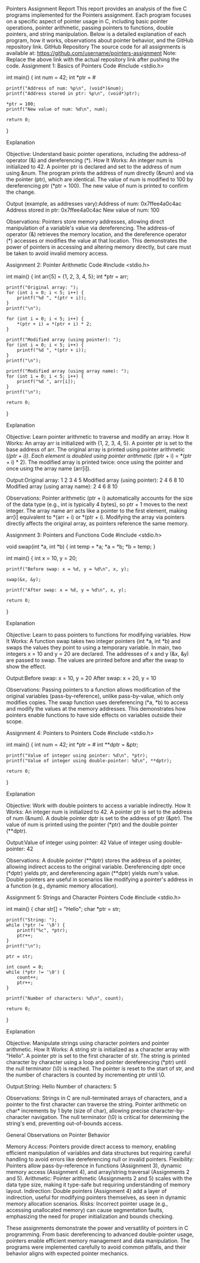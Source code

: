 Pointers Assignment Report
   This report provides an analysis of the five C programs implemented for the Pointers assignment. Each program focuses on a specific aspect of pointer usage in C, including basic pointer operations, pointer arithmetic, passing pointers to functions, double pointers, and string manipulation. Below is a detailed explanation of each program, how it works, observations about pointer behavior, and the GitHub repository link.
GitHub Repository
   The source code for all assignments is available at: https://github.com/username/pointers-assignment   Note: Replace the above link with the actual repository link after pushing the code.
Assignment 1: Basics of Pointers
Code
#include <stdio.h>

int main() {
    int num = 42;
    int *ptr = &num;
    
    printf("Address of num: %p\n", (void*)&num);
    printf("Address stored in ptr: %p\n", (void*)ptr);
    
    *ptr = 100;
    printf("New value of num: %d\n", num);
    
    return 0;
}

Explanation

Objective: Understand basic pointer operations, including the address-of operator (&) and dereferencing (*).
How It Works:
An integer num is initialized to 42.
A pointer ptr is declared and set to the address of num using &num.
The program prints the address of num directly (&num) and via the pointer (ptr), which are identical.
The value of num is modified to 100 by dereferencing ptr (*ptr = 100).
The new value of num is printed to confirm the change.


Output (example, as addresses vary):Address of num: 0x7ffee4a0c4ac
Address stored in ptr: 0x7ffee4a0c4ac
New value of num: 100


Observations:
Pointers store memory addresses, allowing direct manipulation of a variable's value via dereferencing.
The address-of operator (&) retrieves the memory location, and the dereference operator (*) accesses or modifies the value at that location.
This demonstrates the power of pointers in accessing and altering memory directly, but care must be taken to avoid invalid memory access.



Assignment 2: Pointer Arithmetic
Code
#include <stdio.h>

int main() {
    int arr[5] = {1, 2, 3, 4, 5};
    int *ptr = arr;
    
    printf("Original array: ");
    for (int i = 0; i < 5; i++) {
        printf("%d ", *(ptr + i));
    }
    printf("\n");
    
    for (int i = 0; i < 5; i++) {
        *(ptr + i) = *(ptr + i) * 2;
    }
    
    printf("Modified array (using pointer): ");
    for (int i = 0; i < 5; i++) {
        printf("%d ", *(ptr + i));
    }
    printf("\n");
    
    printf("Modified array (using array name): ");
    for (int i = 0; i < 5; i++) {
        printf("%d ", arr[i]);
    }
    printf("\n");
    
    return 0;
}

Explanation

Objective: Learn pointer arithmetic to traverse and modify an array.
How It Works:
An array arr is initialized with {1, 2, 3, 4, 5}.
A pointer ptr is set to the base address of arr.
The original array is printed using pointer arithmetic (*(ptr + i)).
Each element is doubled using pointer arithmetic (*(ptr + i) = *(ptr + i) * 2).
The modified array is printed twice: once using the pointer and once using the array name (arr[i]).


Output:Original array: 1 2 3 4 5
Modified array (using pointer): 2 4 6 8 10
Modified array (using array name): 2 4 6 8 10


Observations:
Pointer arithmetic (ptr + i) automatically accounts for the size of the data type (e.g., int is typically 4 bytes), so ptr + 1 moves to the next integer.
The array name arr acts like a pointer to the first element, making arr[i] equivalent to *(arr + i) or *(ptr + i).
Modifying the array via pointers directly affects the original array, as pointers reference the same memory.



Assignment 3: Pointers and Functions
Code
#include <stdio.h>

void swap(int *a, int *b) {
    int temp = *a;
    *a = *b;
    *b = temp;
}

int main() {
    int x = 10, y = 20;
    
    printf("Before swap: x = %d, y = %d\n", x, y);
    
    swap(&x, &y);
    
    printf("After swap: x = %d, y = %d\n", x, y);
    
    return 0;
}

Explanation

Objective: Learn to pass pointers to functions for modifying variables.
How It Works:
A function swap takes two integer pointers (int *a, int *b) and swaps the values they point to using a temporary variable.
In main, two integers x = 10 and y = 20 are declared.
The addresses of x and y (&x, &y) are passed to swap.
The values are printed before and after the swap to show the effect.


Output:Before swap: x = 10, y = 20
After swap: x = 20, y = 10


Observations:
Passing pointers to a function allows modification of the original variables (pass-by-reference), unlike pass-by-value, which only modifies copies.
The swap function uses dereferencing (*a, *b) to access and modify the values at the memory addresses.
This demonstrates how pointers enable functions to have side effects on variables outside their scope.



Assignment 4: Pointers to Pointers
Code
#include <stdio.h>

int main() {
    int num = 42;
    int *ptr = &num;
    int **dptr = &ptr;
    
    printf("Value of integer using pointer: %d\n", *ptr);
    printf("Value of integer using double-pointer: %d\n", **dptr);
    
    return 0;
}

Explanation

Objective: Work with double pointers to access a variable indirectly.
How It Works:
An integer num is initialized to 42.
A pointer ptr is set to the address of num (&num).
A double pointer dptr is set to the address of ptr (&ptr).
The value of num is printed using the pointer (*ptr) and the double pointer (**dptr).


Output:Value of integer using pointer: 42
Value of integer using double-pointer: 42


Observations:
A double pointer (**dptr) stores the address of a pointer, allowing indirect access to the original variable.
Dereferencing dptr once (*dptr) yields ptr, and dereferencing again (**dptr) yields num's value.
Double pointers are useful in scenarios like modifying a pointer's address in a function (e.g., dynamic memory allocation).



Assignment 5: Strings and Character Pointers
Code
#include <stdio.h>

int main() {
    char str[] = "Hello";
    char *ptr = str;
    
    printf("String: ");
    while (*ptr != '\0') {
        printf("%c", *ptr);
        ptr++;
    }
    printf("\n");
    
    ptr = str;
    
    int count = 0;
    while (*ptr != '\0') {
        count++;
        ptr++;
    }
    
    printf("Number of characters: %d\n", count);
    
    return 0;
}

Explanation

Objective: Manipulate strings using character pointers and pointer arithmetic.
How It Works:
A string str is initialized as a character array with "Hello".
A pointer ptr is set to the first character of str.
The string is printed character by character using a loop and pointer dereferencing (*ptr) until the null terminator (\0) is reached.
The pointer is reset to the start of str, and the number of characters is counted by incrementing ptr until \0.


Output:String: Hello
Number of characters: 5


Observations:
Strings in C are null-terminated arrays of characters, and a pointer to the first character can traverse the string.
Pointer arithmetic on char* increments by 1 byte (size of char), allowing precise character-by-character navigation.
The null terminator (\0) is critical for determining the string's end, preventing out-of-bounds access.



General Observations on Pointer Behavior

Memory Access: Pointers provide direct access to memory, enabling efficient manipulation of variables and data structures but requiring careful handling to avoid errors like dereferencing null or invalid pointers.
Flexibility: Pointers allow pass-by-reference in functions (Assignment 3), dynamic memory access (Assignment 4), and array/string traversal (Assignments 2 and 5).
Arithmetic: Pointer arithmetic (Assignments 2 and 5) scales with the data type size, making it type-safe but requiring understanding of memory layout.
Indirection: Double pointers (Assignment 4) add a layer of indirection, useful for modifying pointers themselves, as seen in dynamic memory allocation scenarios.
Risks: Incorrect pointer usage (e.g., accessing unallocated memory) can cause segmentation faults, emphasizing the need for proper initialization and bounds checking.

These assignments demonstrate the power and versatility of pointers in C programming. From basic dereferencing to advanced double-pointer usage, pointers enable efficient memory management and data manipulation. The programs were implemented carefully to avoid common pitfalls, and their behavior aligns with expected pointer mechanics.
